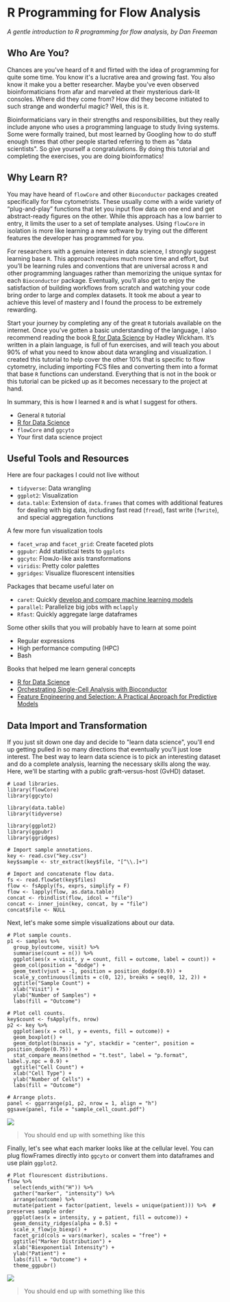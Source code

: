 # R Programming for Flow Analysis

*A gentle introduction to R programming for flow analysis, by Dan Freeman*

## Who Are You?

Chances are you've heard of `R` and flirted with the idea of programming for quite some time. You know it's a lucrative area and growing fast. You also know it make you a better researcher. Maybe you've even observed bioinformaticians from afar and marveled at their mysterious dark-lit consoles. Where did they come from? How did they become initiated to such strange and wonderful magic? Well, this is it.

Bioinformaticians vary in their strengths and responsibilities, but they really include anyone who uses a programming language to study living systems. Some were formally trained, but most learned by Googling how to do stuff enough times that other people started referring to them as "data scientists". So give yourself a congratulations. By doing this tutorial and completing the exercises, you are doing bioinformatics!

## Why Learn R?

You may have heard of `flowCore` and other `Bioconductor` packages created specifically for flow cytometrists. These usually come with a wide variety of “plug-and-play” functions that let you input flow data on one end and get abstract-ready figures on the other. While this approach has a low barrier to entry, it limits the user to a set of template analyses. Using `flowCore` in isolation is more like learning a new software by trying out the different features the developer has programmed for you.

For researchers with a genuine interest in data science, I strongly suggest learning base `R`. This approach requires much more time and effort, but you’ll be learning rules and conventions that are universal across `R` and other programming languages rather than memorizing the unique syntax for each `Bioconductor` package. Eventually, you’ll also get to enjoy the satisfaction of building workflows from scratch and watching your code bring order to large and complex datasets. It took me about a year to achieve this level of mastery and I found the process to be extremely rewarding.

Start your journey by completing any of the great `R` tutorials available on the internet. Once you’ve gotten a basic understanding of the language, I also recommend reading the book [R for Data Science](https://r4ds.had.co.nz/) by Hadley Wickham. It’s written in a plain language, is full of fun exercises, and will teach you about 90% of what you need to know about data wrangling and visualization. I created this tutorial to help cover the other 10% that is specific to flow cytometry, including importing FCS files and converting them into a format that base `R` functions can understand. Everything that is not in the book or this tutorial can be picked up as it becomes necessary to the project at hand.

In summary, this is how I learned `R` and is what I suggest for others.
* General `R` tutorial
* [R for Data Science](https://r4ds.had.co.nz/)
* `flowCore` and `ggcyto`
* Your first data science project

## Useful Tools and Resources

Here are four packages I could not live without
* `tidyverse`: Data wrangling
* `ggplot2`: Visualization
* `data.table`: Extension of `data.frames` that comes with additional features for dealing with big data, including fast read (`fread`), fast write (`fwrite`), and special aggregation functions

A few more fun visualization tools
* `facet_wrap` and `facet_grid`: Create faceted plots
* `ggpubr`: Add statistical tests to `ggplots`
* `ggcyto`: FlowJo-like axis transformations
* `viridis`: Pretty color palettes
* `ggridges`: Visualize fluorescent intensities

Packages that became useful later on
* `caret`: Quickly [develop and compare machine learning models](https://topepo.github.io/caret/index.html)
* `parallel`: Parallelize big jobs with `mclapply`
* `Rfast`: Quickly aggregate large dataframes

Some other skills that you will probably have to learn at some point
* Regular expressions
* High performance computing (HPC)
* Bash

Books that helped me learn general concepts
* [R for Data Science](https://r4ds.had.co.nz/)
* [Orchestrating Single-Cell Analysis with Bioconductor](https://osca.bioconductor.org/)
* [Feature Engineering and Selection: A Practical Approach for Predictive Models](http://www.feat.engineering/)

## Data Import and Transformation

If you just sit down one day and decide to "learn data science", you'll end up getting pulled in so many directions that eventually you'll just lose interest. The best way to learn data science is to pick an interesting dataset and do a complete analysis, learning the necessary skills along the way. Here, we'll be starting with a public graft-versus-host (GvHD) dataset.

```
# Load libraries.
library(flowCore)
library(ggcyto)

library(data.table)
library(tidyverse)

library(ggplot2)
library(ggpubr)
library(ggridges)

# Import sample annotations.
key <- read.csv("key.csv")
key$sample <- str_extract(key$file, "[^\\.]+")

# Import and concatenate flow data.
fs <- read.flowSet(key$files)
flow <- fsApply(fs, exprs, simplify = F)
flow <- lapply(flow, as.data.table)
concat <- rbindlist(flow, idcol = "file")
concat <- inner_join(key, concat, by = "file")
concat$file <- NULL
```

Next, let's make some simple visualizations about our data.

```
# Plot sample counts.
p1 <- samples %>%
  group_by(outcome, visit) %>%
  summarise(count = n()) %>%
  ggplot(aes(x = visit, y = count, fill = outcome, label = count)) +
  geom_col(position = "dodge") +
  geom_text(vjust = -1, position = position_dodge(0.9)) +
  scale_y_continuous(limits = c(0, 12), breaks = seq(0, 12, 2)) +
  ggtitle("Sample Count") +
  xlab("Visit") +
  ylab("Number of Samples") +
  labs(fill = "Outcome")

# Plot cell counts.
key$count <- fsApply(fs, nrow)
p2 <- key %>%
  ggplot(aes(x = cell, y = events, fill = outcome)) +
  geom_boxplot() +
  geom_dotplot(binaxis = "y", stackdir = "center", position = position_dodge(0.75)) +
  stat_compare_means(method = "t.test", label = "p.format", label.y.npc = 0.9) +
  ggtitle("Cell Count") +
  xlab("Cell Type") +
  ylab("Number of Cells") +
  labs(fill = "Outcome")

# Arrange plots.
panel <- ggarrange(p1, p2, nrow = 1, align = "h")
ggsave(panel, file = "sample_cell_count.pdf")
```

![](/img/sample_cell_count.png)
> You should end up with something like this

Finally, let's see what each marker looks like at the cellular level. You can plug flowFrames directly into `ggcyto` or convert them into dataframes and use plain `ggplot2`.

```
# Plot flourescent distributions.
flow %>%
  select(ends_with("H")) %>%
  gather("marker", "intensity") %>%
  arrange(outcome) %>%
  mutate(patient = factor(patient, levels = unique(patient))) %>%  # preserves sample order
  ggplot(aes(x = intensity, y = patient, fill = outcome)) +
  geom_density_ridges(alpha = 0.5) +
  scale_x_flowjo_biexp() +
  facet_grid(cols = vars(marker), scales = "free") +
  ggtitle("Marker Distribution") +
  xlab("Biexponential Intensity") +
  ylab("Patient") +
  labs(fill = "Outcome") +
  theme_ggpubr()
```

![](/img/marker_distribution1.png)
> You should end up with something like this
